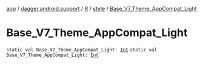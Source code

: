 [app](../../../index.md) / [dagger.android.support](../../index.md) / [R](../index.md) / [style](index.md) / [Base_V7_Theme_AppCompat_Light](./-base_-v7_-theme_-app-compat_-light.md)

# Base_V7_Theme_AppCompat_Light

`static val Base_V7_Theme_AppCompat_Light: `[`Int`](https://kotlinlang.org/api/latest/jvm/stdlib/kotlin/-int/index.html)
`static val Base_V7_Theme_AppCompat_Light: `[`Int`](https://kotlinlang.org/api/latest/jvm/stdlib/kotlin/-int/index.html)